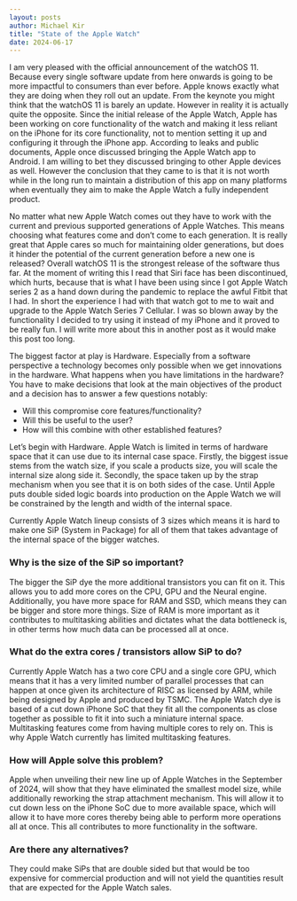 ```yaml
---
layout: posts
author: Michael Kir
title: "State of the Apple Watch"
date: 2024-06-17
---
```

I am very pleased with the official announcement of the watchOS 11. Because every single software update from here onwards is going to be more impactful to consumers than ever before. Apple knows exactly what they are doing when they roll out an update. From the keynote you might think that the watchOS 11 is barely an update. However in reality it is actually quite the opposite. Since the initial release of the Apple Watch, Apple has been working on core functionality of the watch and making it less reliant on the iPhone for its core functionality, not to mention setting it up and configuring it through the iPhone app. According to leaks and public documents, Apple once discussed bringing the Apple Watch app to Android. I am willing to bet they discussed bringing to other Apple devices as well. However the conclusion that they came to is that it is not worth while in the long run to maintain a distribution of this app on many platforms when eventually they aim to make the Apple Watch a fully independent product. 

No matter what new Apple Watch comes out they have to work with the current and previous supported generations of Apple Watches. This means choosing what features come and don’t come to each generation. It is really great that Apple cares so much for maintaining older generations, but does it hinder the potential of the current generation before a new one is released? Overall watchOS 11 is the strongest release of the software thus far. At the moment of writing this I read that Siri face has been discontinued, which hurts, because that is what I have been using since I got Apple Watch series 2 as a hand down during the pandemic to replace the awful Fitbit that I had. In short the experience I had with that watch got to me to wait and upgrade to the Apple Watch Series 7 Cellular. I was so blown away by the functionality I decided to try using it instead of my iPhone and it proved to be really fun. I will write more about this in another post as it would make this post too long.

The biggest factor at play is Hardware.
Especially from a software perspective a technology becomes only possible when we get innovations in the hardware. What happens when you have limitations in the hardware? You have to make decisions that look at the main objectives of the product and a decision has to answer a few questions notably:
- Will this compromise core features/functionality?
- Will this be useful to the user?
- How will this combine with other established features?

Let’s begin with Hardware. Apple Watch is limited in terms of hardware space that it can use due to its internal case space. Firstly, the biggest issue stems from the watch size, if you scale a products size, you will scale the internal size along side it. Secondly, the space taken up by the strap mechanism when you see that it is on both sides of the case. Until Apple puts double sided logic boards into production on the Apple Watch we will be constrained by the length and width of the internal space.

Currently Apple Watch lineup consists of 3 sizes which means it is hard to make one SiP (System in Package) for all of them that takes advantage of the internal space of the bigger watches.

### Why is the size of the SiP so important?
The bigger the SiP dye the more additional transistors you can fit on it. This allows you to add more cores on the CPU, GPU and the Neural engine. Additionally, you have more space for RAM and SSD, which means they can be bigger and store more things. Size of RAM is more important as it contributes to multitasking abilities and dictates what the data bottleneck is, in other terms how much data can be processed all at once.

### What do the extra cores / transistors allow SiP to do?
Currently Apple Watch has a two core CPU and a single core GPU, which means that it has a very limited number of parallel processes that can happen at once given its architecture of RISC as licensed by ARM, while being designed by Apple and produced by TSMC. The Apple Watch dye is based of a cut down iPhone SoC that they fit all the components as close together as possible to fit it into such a miniature internal space. Multitasking features come from having multiple cores to rely on. This is why Apple Watch currently has limited  multitasking features.  

### How will Apple solve this problem?
Apple when unveiling their new line up of Apple Watches in the September of 2024, will show that they have eliminated the smallest model size, while additionally reworking the strap attachment mechanism. This will allow it to cut down less on the iPhone SoC due to more available space, which will allow it to have more cores thereby being able to perform more operations all at once. This all contributes to more functionality in the software.

### Are there any alternatives?
They could make SiPs that are double sided but that would be too expensive for commercial production and will not yield the quantities result that are expected for the Apple Watch sales.